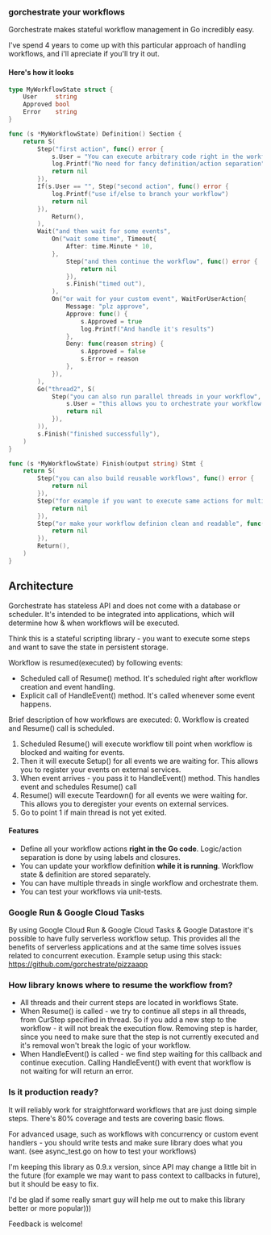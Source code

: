 ### gorchestrate your workflows

Gorchestrate makes stateful workflow management in Go incredibly easy. 

I've spend 4 years to come up with this particular approach of handling workflows, and i'll apreciate if you'll try it out.

#### Here's how it looks
```Go
type MyWorkflowState struct {
	User     string
	Approved bool
	Error    string
}

func (s *MyWorkflowState) Definition() Section {
	return S(
		Step("first action", func() error {
			s.User = "You can execute arbitrary code right in the workflow definition"
			log.Printf("No need for fancy definition/action separation")
			return nil
		}),
		If(s.User == "", Step("second action", func() error {
			log.Printf("use if/else to branch your workflow")
			return nil
		}),
			Return(),
		),
		Wait("and then wait for some events",
			On("wait some time", Timeout{
				After: time.Minute * 10,
			},
				Step("and then continue the workflow", func() error {
					return nil
				}),
				s.Finish("timed out"),
			),
			On("or wait for your custom event", WaitForUserAction{
				Message: "plz approve",
				Approve: func() {
					s.Approved = true
					log.Printf("And handle it's results")
				},
				Deny: func(reason string) {
					s.Approved = false
					s.Error = reason
				},
			}),
		),
		Go("thread2", S(
			Step("you can also run parallel threads in your workflow", func() error {
				s.User = "this allows you to orchestrate your workflow and run multiple asnychrounous actions in parallel"
				return nil
			}),
		)),
		s.Finish("finished successfully"),
	)
}

func (s *MyWorkflowState) Finish(output string) Stmt {
	return S(
		Step("you can also build reusable workflows", func() error {
			return nil
		}),
		Step("for example if you want to execute same actions for multiple workflow steps", func() error {
			return nil
		}),
		Step("or make your workflow definion clean and readable", func() error {
			return nil
		}),
		Return(),
	)
}
```

## Architecture
Gorchestrate has stateless API and does not come with a database or scheduler. 
It's intended to be integrated into applications, which will determine how & when workflows will be executed.

Think this is a stateful scripting library - you want to execute some steps and want to save the state in persistent storage.

Workflow is resumed(executed) by following events:
* Scheduled call of Resume() method. It's scheduled right after workflow creation and event handling.
* Explicit call of HandleEvent() method. It's called whenever some event happens.

Brief description of how workflows are executed:
0. Workflow is created and Resume() call is scheduled.
1. Scheduled Resume() will execute workflow till point when workflow is blocked and waiting for events. 
2. Then it will execute Setup() for all events we are waiting for. This allows you to register your events on external services.
3. When event arrives - you pass it to HandleEvent() method. This handles event and schedules Resume() call
4. Resume() will execute Teardown() for all events we were waiting for. This allows you to deregister your events on external services.
5. Go to point 1 if main thread is not yet exited.




#### Features
* Define all your workflow actions **right in the Go code**. Logic/action separation is done by using labels and closures.
* You can update your workflow definition **while it is running**. Workflow state & definition are stored separately.
* You can have multiple threads in single workflow and orchestrate them. 
* You can test your workflows via unit-tests.


### Google Run & Google Cloud Tasks 
By using Google Cloud Run & Google Cloud Tasks & Google Datastore it's possible to have fully serverless workflow setup.
This provides all the benefits of serverless applications and at the same time solves issues related to concurrent execution.
Example setup using this stack: https://github.com/gorchestrate/pizzaapp


### How library knows where to resume the workflow from?
* All threads and their current steps are located in workflows State.
* When Resume() is called - we try to continue all steps in all threads, from CurStep specified in thread. So if you add a new step to the workflow - it will not break the execution flow. Removing step is harder, since you need to make sure that the step is not currently executed and it's removal won't break the logic of your workflow.
* When HandleEvent() is called - we find step waiting for this callback and continue execution. Calling HandleEvent() with event that workflow is not waiting for will return an error.

### Is it production ready?
It will reliably work for straightforward workflows that are just doing simple steps. There's 80% coverage and tests are covering basic flows.

For advanced usage, such as workflows with concurrency or custom event handlers - you should write tests and make sure library does what you want. 
(see async_test.go on how to test your workflows)

I'm keeping this library as 0.9.x version, since API may change a little bit in the future (for example we may want to pass context to callbacks in future), but it should be easy to fix.

I'd be glad if some really smart guy will help me out to make this library better or more popular)))


Feedback is welcome!